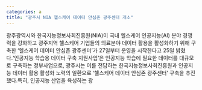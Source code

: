 ```yaml
---
categories: a
title: "광주시 NIA 헬스케어 데이터 안심존 광주센터 개소"
---
```

광주광역시와 한국지능정보사회진흥원(NIA)이 국내 헬스케어 인공지능(AI) 분야 경쟁력을 강화하고 광주지역 헬스케어 기업들의 의료분야 데이터 활용을 활성화하기 위해 구축한 ‘헬스케어 데이터 안심존 광주센터’가 27일부터 운영을 시작한다고 25일 밝혔다.‘인공지능 학습용 데이터 구축 지원사업’은 인공지능 학습에 필요한 데이터를 대규모로 구축하는 정부사업으로, 광주시는 이를 전담하는 한국지능정보사회진흥원과 인공지능 데이터 활용 활성화 노력의 일환으로 ‘헬스케어 데이터 안심존 광주센터’ 구축을 추진했다.특히, 인공지능 산업을 육성하는 광